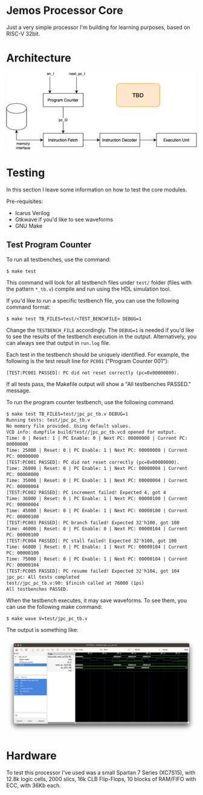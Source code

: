 # Jemos Processor Core

Just a very simple processor I'm building for learning purposes, based on RISC-V 32bit.

# Architecture

![JPC_architecture](doc/JPC_Architecture.png)



# Testing

In this section I leave some information on how to test the core modules.

Pre-requisites:
 * Icarus Verilog
 * Gtkwave if you'd like to see waveforms
 * GNU Make

## Test Program Counter

To run all testbenches, use the command:

	$ make test

This command will look for all testbench files under `test/` folder (files with the pattern `*_tb.v`)
compile and run using the HDL simulation tool.

If you'd like to run a specific testbench file, you can use the following command format:

	$ make test TB_FILES=test/<TEST_BENCHFILE> DEBUG=1

Change the `TESTBENCH_FILE` accordingly. The `DEBUG=1` is needed if you'd like to see the results of the
testbench execution in the output. Alternatively, you can always see that output in `run.log` file.

Each test in the testbench should be uniquely identified. For example, the following is the test
result line for `PC001` ("Program Counter 001"):

	[TEST:PC001 PASSED]: PC did not reset correctly (pc=0x00000000).

If all tests pass, the Makefile output will show a "All testbenches PASSED." message.

To run the program counter testbench, use the following command.

	$ make test TB_FILES=test/jpc_pc_tb.v DEBUG=1
	Running tests: test/jpc_pc_tb.v
	No memory file provided. Using default values.
	VCD info: dumpfile build/test//jpc_pc_tb.vcd opened for output.
	Time: 0 | Reset: 1 | PC Enable: 0 | Next PC: 00000000 | Current PC: 00000000
	Time: 25000 | Reset: 0 | PC Enable: 1 | Next PC: 00000000 | Current PC: 00000000
	[TEST:PC001 PASSED]: PC did not reset correctly (pc=0x00000000).
	Time: 26000 | Reset: 0 | PC Enable: 1 | Next PC: 00000004 | Current PC: 00000000
	Time: 35000 | Reset: 0 | PC Enable: 1 | Next PC: 00000004 | Current PC: 00000004
	[TEST:PC002 PASSED]: PC increment failed! Expected 4, got 4
	Time: 36000 | Reset: 0 | PC Enable: 1 | Next PC: 00000100 | Current PC: 00000004
	Time: 45000 | Reset: 0 | PC Enable: 1 | Next PC: 00000100 | Current PC: 00000100
	[TEST:PC003 PASSED]: PC branch failed! Expected 32'h100, got 100
	Time: 46000 | Reset: 0 | PC Enable: 0 | Next PC: 00000104 | Current PC: 00000100
	[TEST:PC004 PASSED]: PC stall failed! Expected 32'h100, got 100
	Time: 66000 | Reset: 0 | PC Enable: 1 | Next PC: 00000104 | Current PC: 00000100
	Time: 75000 | Reset: 0 | PC Enable: 1 | Next PC: 00000104 | Current PC: 00000104
	[TEST:PC005 PASSED]: PC resume failed! Expected 32'h104, got 104
	jpc_pc: All tests completed
	test//jpc_pc_tb.v:90: $finish called at 76000 (1ps)
	All testbenches PASSED.

When the testbench executes, it may save waveforms. To see them, you can use the following
make command:

	$ make wave V=test/jpc_pc_tb.v 

The output is something like:

![JPC PC Testbench Waveform](doc/JPC_pc_tb_waveform.png)

# Hardware

To test this processor I've used was a small Spartan 7 Series (XC7S15), with 12.8k logic cells, 2000 slics, 16k CLB Flip-Flops, 10 blocks of RAM/FIFO with ECC, with 36Kb each.

